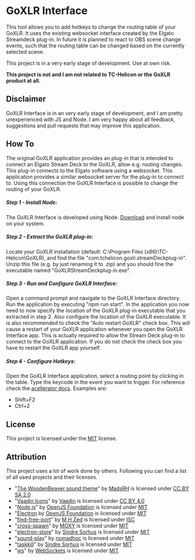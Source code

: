 GoXLR Interface
===============

This tool allows you to add hotkeys to change the routing table of your GoXLR. It uses the existing websocket interface created by the Elgato Streamdeck plug-in. In future it is planned to react to OBS scene change events, such that the routing table can be changed based on the currently selected scene.

This project is in a very early stage of development. Use at own risk.

**This project is not and I am not related to TC-Helicon or the GoXLR product at all.**


Disclaimer
-------
GoXLR Interface is in an very early stage of development, and I am pretty unexperienced with JS and Node. I am very happy about all feedback, suggestions and pull requests that may improve this application.

How To
--------
The original GoXLR application provides an plug-in that is intended to connect an Elgato Stream Deck to the GoXLR, allow e.g. routing changes. This plug-in connects to the Elgato software using a websocket. This application provides a similar websocket server for the plug-in to connect to. Using this connection the GoXLR Interface is possible to change the routing of your GoXLR.

##### Step 1 - Install Node:
The GoXLR Interface is developed using Node. [Download](https://nodejs.org/en/download/) and install node on your system.

##### Step 2 - Extract the GoXLR plug-in:
Locate your GoXLR installation (default: C:\Program Files (x86)\TC-Helicon\GoXLR), and find the file "com.tchelicon.goxlr.streamDeckplug-in". Unzip this file (e.g. by just renaming it to .zip) and you should fine the executable named "GoXLRStreamDeckplug-in.exe".

##### Step 3 - Run and Configure GoXLR Interface:
Open a command prompt and navigate to the GoXLR Interface directory. Run the application by executing "npm run start". In the application you now need to now specify the location of the GoXLR plug-in executable that you extracted in step 2. Also configure the location of the GoXLR executable. It is also recommended to check the "Auto restart GoXLR" check box. This will cause a restart of your GoXLR application whenever you open the GoXLR Interface app. This is actually required to allow the Stream Deck plug-in to connect to the GoXLR application. If you do not check the check box you have to restart the GoXLR app yourself.

##### Step 4 - Configure Hotkeys:
Open the GoXLR Interface application, select a routing point by clicking in the table. Type the keycode in the event you want to trigger. For reference check the [acellerator docs](https://www.electronjs.org/docs/api/accelerator). Examples are:
* Shift+F2
* Ctrl+2




License
-------
This project is licensed under the [MIT](https://opensource.org/licenses/MIT) license.


Attribution
-----------
This project uses a lot of work done by others. Following you can find a list of all used projects and their licenses.
- "[The WoodenBeaver sound theme](https://github.com/madsrh/WoodenBeaver)" by [MadsRH](https://github.com/madsrh) is licensed under [CC BY SA 2.0](https://creativecommons.org/licenses/by-sa/2.0/)
- "[Vaadin Icons](https://github.com/vaadin/vaadin-icons)" by [Vaadin](https://github.com/vaadin) is licensed under [CC BY 4.0](https://creativecommons.org/licenses/by/4.0/)
- "[Node.js](https://nodejs.org/en/)" by [OpenJS Foundation](https://openjsf.org/) is licensed under [MIT](https://opensource.org/licenses/MIT)
- "[Electron](https://www.electronjs.org/) by [OpenJS Foundation](https://openjsf.org/) is licensed under [MIT](https://opensource.org/licenses/MIT)
- "[find-free-port](https://github.com/mhzed/find-free-port)" by [M H Zed](https://github.com/mhzed) is licensed under [ISC](https://opensource.org/licenses/ISC)
- "[cross-spawn](https://github.com/moxystudio/node-cross-spawn)" by [MOXY](https://github.com/moxystudio) is licensed under [MIT](https://opensource.org/licenses/MIT)
- "[electron-store](https://github.com/sindresorhus/electron-store)" by [Sindre Sorhus](https://github.com/sindresorhus) is licensed under [MIT](https://opensource.org/licenses/MIT)
- "[sound-play](https://github.com/nomadhoc/sound-play)" by [nomadhoc](https://github.com/nomadhoc) is licensed under [MIT](https://opensource.org/licenses/MIT)
- "[taskkill](https://github.com/sindresorhus/taskkill)" by [Sindre Sorhus](https://github.com/sindresorhus) is licensed under [MIT](https://opensource.org/licenses/MIT)
- "[ws](https://github.com/websockets/ws)" by [WebSockets](https://github.com/websockets) is licensed under [MIT](https://opensource.org/licenses/MIT)
